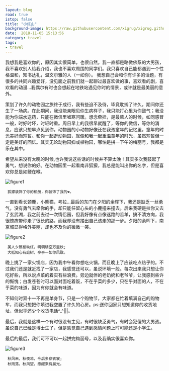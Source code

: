```yaml
---
layout: blog
road: true
istop: false
title: "小红山"
background-image: https://raw.githubusercontent.com/xigrug/xigrug.github.io/master/picture/20181105163524.jpg 
date:  2018-11-05 15:13:56
category: travel
tags:
- travel
---
```


我想我是喜欢你的，原因其实很简单，也很自然。我一直都是略微佛系的大男孩，我不喜欢别人给我介绍，我也不喜欢周围的同学们。我只喜欢自己能都遇到一个性格温和，知书达礼，温文尔雅的人（一如你）。
我想自己会和你有许多的话题，有很多的共同兴趣爱好，没见面之前我们就一起聊过最喜欢做的事，喜欢看的剧，喜欢看的动漫...我偶尔有时也会想起在地铁站遇见你时的情景，或许就是最美丽的意外。

策划了许久的动物园之旅终于成行，我有些迫不及待，毕竟耽搁了许久，期间你还生了一场病。在此期间，我没能亲眼见你生病样子，我只能打心里为你鼓气；我没能为你端水送药，只能在微信里嘘寒问暖。想念牵挂，是最熬人的时候，如同感冒一般，时好时坏，时轻时重。周日早上的我很早就醒了，等你的微信，等你的消息，应该只想早点见到你。动物园的小动物好像还在我孩童年的记忆里，童年的时光美好而短暂。和你一起逛动物园，就像和我一起重温童年的时光，虽然短暂但一定是美好的回忆。其实无论动物园抑或植物园，哪怕是拼一下午的梅丽号，我都是乐在其中。

希望从来没有太晚的时候,也许我说这些话的时候并不算太晚！其实多次我鼓起了勇气，想说你的好。在动物园里一起看南非狐獴，我总是能叫出你的名字，但是喜欢你总是如鲠在喉。

![figure1](https://raw.githubusercontent.com/xigrug/xigrug.github.io/master/picture/20181105163513.jpg)
```
 狐獴装饰了你的相册，你装饰了我的❤。
```

一直到看长颈鹿，小熊猫，考拉...最后的东门在夕阳的余晖下，我还是缺乏一丝勇气，没有勇气去牵你的手，却只能任留心头的小鹿撞来撞去。后来我硬是拉你又去了玄武湖，我之前去过一次情侣园，但我好像有点像迷路的羔羊，搞不清方向，我很愧疚带你走了很长的路，而我却没有踏出自己该走的那一步。夕阳的余晖下，南京城显得格外美丽，却也不及你的微微一笑。

![figure2](https://raw.githubusercontent.com/xigrug/xigrug.github.io/master/picture/20181105163528.jpg)

```
 美人夕照相映红，明朝晴空万里秋;
 大抵知心有庭树，亭亭一如你风致。
```
晚上挑了一家火锅店，因为我中午看你想吃火锅，而且晚上了应该吃点热乎的。不过我们还是就近找了一家店，我感觉还可以，虽说环境一般。每次出来我只想让你吃好些，所以说点菜的着实有些浪费。旁边就伴的老奶奶和老爷爷，让我感到些许的惭愧；白发苍苍时可以面对面吃着饭，不在乎菜的多少，只在乎对面的人，不在乎菜的味道，因为有你就会有味道。

不知何时双十一不再是单身节，只是一个购物节，大家都在忙着填满自己的购物车，而我只想把你填进我空置了许久的心房。ps:送你回家只想知道你的收货地址，但似乎还少个收货电话^_^\|\|\|。 

最后，我就是这样一个有时很没有主见，有时很缺乏勇气，有时会犯傻的大男孩。虽说自己已经是博士生了，但是感觉自己遇到感情问题上时可能还是小学生。

最后的最后，我们可不可以一起拼完梅丽号，以及我确实很喜欢你。


![figure3](https://raw.githubusercontent.com/xigrug/xigrug.github.io/master/picture/6598096710517838454.jpg)
```
 秋风来，秋夜凉，今后多穿衣裳;
 秋雨落，秋风望，愿醒来有晨光。
```

[^_^]: #愿有前程可奔 也有佳人相伴
小动物与大精灵，美好de季秋午后


